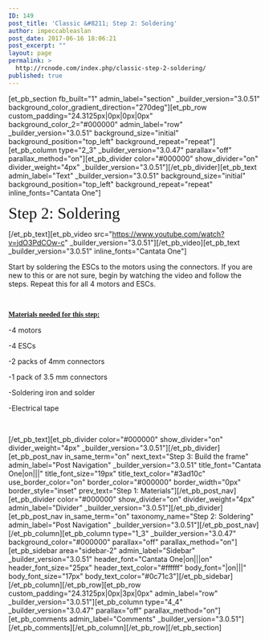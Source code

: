 ```yaml
---
ID: 149
post_title: 'Classic &#8211; Step 2: Soldering'
author: impeccableaslan
post_date: 2017-06-16 18:06:21
post_excerpt: ""
layout: page
permalink: >
  http://rcnode.com/index.php/classic-step-2-soldering/
published: true
---
```

[et_pb_section fb_built="1" admin_label="section" _builder_version="3.0.51" background_color_gradient_direction="270deg"][et_pb_row custom_padding="24.3125px|0px|0px|0px" background_color_2="#000000" admin_label="row" _builder_version="3.0.51" background_size="initial" background_position="top_left" background_repeat="repeat"][et_pb_column type="2_3" _builder_version="3.0.47" parallax="off" parallax_method="on"][et_pb_divider color="#000000" show_divider="on" divider_weight="4px" _builder_version="3.0.51"][/et_pb_divider][et_pb_text admin_label="Text" _builder_version="3.0.51" background_size="initial" background_position="top_left" background_repeat="repeat" inline_fonts="Cantata One"]<p class=""><span style="font-family: 'Cantata One';"><span style="font-size: 32px;">Step 2: Soldering</span></span></p>[/et_pb_text][et_pb_video src="https://www.youtube.com/watch?v=jdO3PdCOw-c" _builder_version="3.0.51"][/et_pb_video][et_pb_text _builder_version="3.0.51" inline_fonts="Cantata One"]<p>Start by soldering the ESCs to the motors using the connectors. If you are new to this or are not sure, begin by watching the video and follow the steps. Repeat this for all 4 motors and ESCs.</p>
<p><br/></p>
<p class=""><span style="text-decoration: underline;"><strong><span style="font-family: 'Cantata One';">Materials needed for this step:</span></strong></span></p>
<p class="">-4 motors</p>
<p class="">-4 ESCs</p>
<p class="">-2 <span style="background-color: #ffffff; font-size: 14px;">packs of 4mm connectors</span></p>
<p class=""><span style="background-color: #ffffff; font-size: 14px;">-1 pack of </span><span style="background-color: #ffffff; font-size: 14px;">3.5 mm connectors</span></p>
<p class=""><span style="background-color: #ffffff; font-size: 14px;">-Soldering iron and solder</span></p>
<p class=""><span style="background-color: #ffffff; font-size: 14px;">-Electrical tape</span></p>
<p><br/></p>[/et_pb_text][et_pb_divider color="#000000" show_divider="on" divider_weight="4px" _builder_version="3.0.51"][/et_pb_divider][et_pb_post_nav in_same_term="on" next_text="Step 3: Build the frame" admin_label="Post Navigation" _builder_version="3.0.51" title_font="Cantata One|on|||" title_font_size="19px" title_text_color="#3ad10c" use_border_color="on" border_color="#000000" border_width="0px" border_style="inset" prev_text="Step 1: Materials"][/et_pb_post_nav][et_pb_divider color="#000000" show_divider="on" divider_weight="4px" admin_label="Divider" _builder_version="3.0.51"][/et_pb_divider][et_pb_post_nav in_same_term="on" taxonomy_name="Step 2: Soldering" admin_label="Post Navigation" _builder_version="3.0.51"][/et_pb_post_nav][/et_pb_column][et_pb_column type="1_3" _builder_version="3.0.47" background_color="#000000" parallax="off" parallax_method="on"][et_pb_sidebar area="sidebar-2" admin_label="Sidebar" _builder_version="3.0.51" header_font="Cantata One|on|||on" header_font_size="25px" header_text_color="#ffffff" body_font="|on|||" body_font_size="17px" body_text_color="#0c71c3"][/et_pb_sidebar][/et_pb_column][/et_pb_row][et_pb_row custom_padding="24.3125px|0px|3px|0px" admin_label="row" _builder_version="3.0.51"][et_pb_column type="4_4" _builder_version="3.0.47" parallax="off" parallax_method="on"][et_pb_comments admin_label="Comments" _builder_version="3.0.51"][/et_pb_comments][/et_pb_column][/et_pb_row][/et_pb_section]